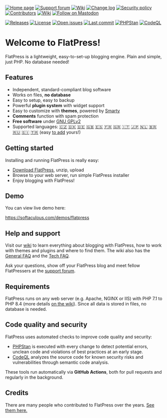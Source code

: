 [![Home page](https://img.shields.io/badge/Home%20page-🏠-555?style=plastic)](https://www.flatpress.org "Home page")
[![Support forum](https://img.shields.io/badge/Support%20forum-💬-555?style=plastic)](https://forum.flatpress.org "Support forum")
[![Wiki](https://img.shields.io/badge/Wiki-📖-555?style=plastic)](https://wiki.flatpress.org "Wiki")
[![Change log](https://img.shields.io/badge/Change%20log-📜-555?style=plastic)](./CHANGELOG.md "Change log")
[![Security policy](https://img.shields.io/badge/Security%20policy-⚡-555?style=plastic)](./SECURITY.md "Security policy")
[![Contributors](https://img.shields.io/badge/Contributors-😎-555?style=plastic)](./CONTRIBUTORS.md "Contributors")
[![Wiki](https://img.shields.io/badge/Donate-💛-555?style=plastic&logo=paypal)](https://www.flatpress.org/donate "Send us a little Thank You")
<a href="https://fosstodon.org/@flatpress" title="Follow on Mastodon"><img src="https://img.shields.io/mastodon/follow/326815?domain=https%3A%2F%2Ffosstodon.org&style=social" alt="Follow on Mastodon"></a>

[![Releases](https://img.shields.io/github/release/flatpressblog/flatpress.svg?label=Latest%20release&style=plastic)](https://github.com/flatpressblog/flatpress/releases "See all releases")
[![License](https://img.shields.io/github/license/flatpressblog/flatpress.svg?style=plastic)](./LICENSE.md "License")
[![Open issues](https://img.shields.io/github/issues-raw/flatpressblog/flatpress?style=plastic)](https://github.com/flatpressblog/flatpress/issues "See open issues")
[![Last commit](https://img.shields.io/github/last-commit/flatpressblog/flatpress?style=plastic)](https://github.com/flatpressblog/flatpress/commits/ "Last commit")
[![PHPStan](https://github.com/flatpressblog/flatpress/actions/workflows/phpstan.yml/badge.svg)](https://github.com/flatpressblog/flatpress/actions/workflows/phpstan.yml)
[![CodeQL](https://github.com/flatpressblog/flatpress/actions/workflows/codeql-analysis.yml/badge.svg)](https://github.com/flatpressblog/flatpress/actions/workflows/codeql-analysis.yml)

# Welcome to FlatPress!
FlatPress is a lightweight, easy-to-set-up blogging engine. Plain and simple, just PHP. No database needed!

## Features
- Independent, standard-compliant blog software
- Works on files, __no database__
- Easy to setup, easy to backup
- Powerful __plugin system__ with widget support
- Easy to customize with __themes__, powered by [Smarty](http://www.smarty.net/)
- __Comments__ function with spam protection
- __Free software__ under [GNU GPLv2](LICENSE.md)
- Supported languages: [🇨🇿](## "Čeština") [🇩🇰](## "Dansk") [🇩🇪](## "Deutsch") [🇬🇧](## "English") [🇪🇸](## "Español") [🇫🇷](## "Français") [🇬🇷](## "Ελληνικά") [🇮🇹](## "Italiano") [🇯🇵](## "日本語") [🇳🇱](## "Nederlands") [🇧🇷](## "Português Brasileiro") [🇷🇺](## "Русский") [🇸🇮](## "Slovenski") [🇹🇷](## "Türkçe") (easy [to add](https://wiki.flatpress.org/doc:lang:packs:guidelines) yours!)

## Getting started
Installing and running FlatPress is really easy:
- [Download FlatPress](https://www.flatpress.org/download), unzip, upload
- Browse to your web server, run simple FlatPress installer
- Enjoy blogging with FlatPress!

## Demo
You can view live demo here:

https://softaculous.com/demos/flatpress

## Help and support
Visit our [wiki](https://wiki.flatpress.org) to learn everything about blogging with FlatPress, how to work with themes and plugins and where to find them. The wiki also has the [General FAQ](https://wiki.flatpress.org/doc:faq) and the [Tech FAQ](https://wiki.flatpress.org/doc:techfaq).

Ask your questions, show off your FlatPress blog and meet fellow FlatPressers at the [support forum](https://forum.flatpress.org).

## Requirements
FlatPress runs on any web server (e.g. Apache, NGINX or IIS) with PHP 7.1 to PHP 8.4 (more details [on the wiki](https://wiki.flatpress.org/doc:techfaq#what_is_required_to_run_flatpress)). Since all data is stored in files, no database is needed.

## Code quality and security
FlatPress uses automated checks to improve code quality and security:

- [PHPStan](https://phpstan.org/) is executed with every change to detect potential errors, unclean code and violations of best practices at an early stage.
- [CodeQL](https://github.com/github/codeql) analyzes the source code for known security risks and vulnerabilities through semantic code analysis.

These tools run automatically via **GitHub Actions**, both for pull requests and regularly in the background.

## Credits
There are many people who contributed to FlatPress over the years. [See them here.](./CONTRIBUTORS.md)
